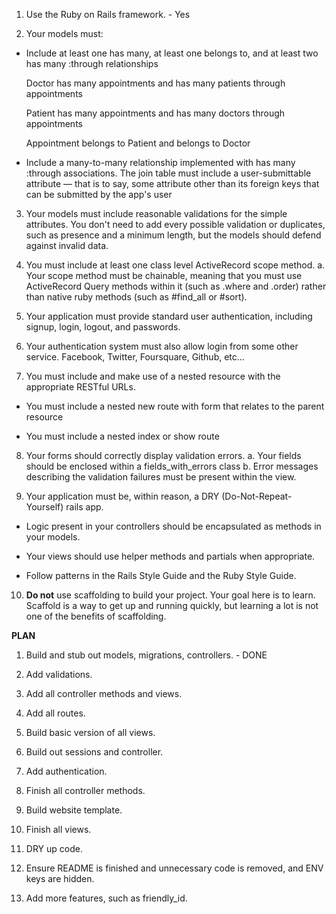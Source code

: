 1. Use the Ruby on Rails framework. - Yes

2. Your models must:

 - Include at least one has many, at least one belongs to, and at least two has many :through relationships

	Doctor has many appointments and has many patients through appointments

	Patient has many appointments and has many doctors through appointments

	Appointment belongs to Patient and belongs to Doctor


 - Include a many-to-many relationship implemented with has many :through associations. The join table must include a user-submittable attribute — that is to say, some attribute other than its foreign keys that can be submitted by the app's user


3. Your models must include reasonable validations for the simple attributes. You don't need to add every possible validation or duplicates, such as presence and a minimum length, but the models should defend against invalid data.

4. You must include at least one class level ActiveRecord scope method. a. Your scope method must be chainable, meaning that you must use ActiveRecord Query methods within it (such as .where and .order) rather than native ruby methods (such as #find_all or #sort).

5. Your application must provide standard user authentication, including signup, login, logout, and passwords.

6. Your authentication system must also allow login from some other service. Facebook, Twitter, Foursquare, Github, etc...

7. You must include and make use of a nested resource with the appropriate RESTful URLs.


 - You must include a nested new route with form that relates to the parent resource

 -  You must include a nested index or show route

8. Your forms should correctly display validation errors.
 a. Your fields should be enclosed within a fields_with_errors class
 b. Error messages describing the validation failures must be present within the view.

9. Your application must be, within reason, a DRY (Do-Not-Repeat-Yourself) rails app.

 - Logic present in your controllers should be encapsulated as methods in your models.

 - Your views should use helper methods and partials when appropriate.

 - Follow patterns in the Rails Style Guide and the Ruby Style Guide.

10. **Do not** use scaffolding to build your project. Your goal here is to learn. Scaffold is a way to get up and running quickly, but learning a lot is not one of the benefits of scaffolding.

**PLAN**

1. Build and stub out models, migrations, controllers. - DONE

2. Add validations. 

3. Add all controller methods and views.

4. Add all routes.

5. Build basic version of all views.

6. Build out sessions and controller.

7. Add authentication.

8. Finish all controller methods.

9. Build website template.

10. Finish all views.

11. DRY up code.

12. Ensure README is finished and unnecessary code is removed, and ENV keys are hidden.

13. Add more features, such as friendly_id.
